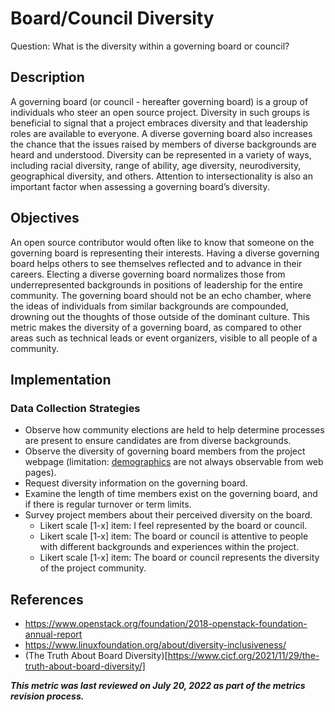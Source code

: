 # Board/Council Diversity

Question: What is the diversity within a governing board or council?

## Description

A governing board (or council - hereafter governing board) is a group of individuals who steer an open source project.  Diversity in such groups is beneficial to signal that a project embraces diversity and that leadership roles are available to everyone. A diverse governing board also increases the chance that the issues raised by members of diverse backgrounds are heard and understood. Diversity can be represented in a variety of ways, including racial diversity, range of ability, age diversity, neurodiversity, geographical diversity, and others. Attention to intersectionality is also an important factor when assessing a governing board’s diversity.

## Objectives

An open source contributor would often like to know that someone on the governing board is representing their interests. Having a diverse governing board helps others to see themselves reflected and to advance in their careers. Electing a diverse governing board normalizes those from underrepresented backgrounds in positions of leadership for the entire community. The governing board should not be an echo chamber, where the ideas of individuals from similar backgrounds are compounded, drowning out the thoughts of those outside of the dominant culture. This metric makes the diversity of a governing board, as compared to other areas such as technical leads or event organizers, visible to all people of a community.

## Implementation

### Data Collection Strategies
- Observe how community elections are held to help determine processes are present to ensure candidates are from diverse backgrounds. 
- Observe the diversity of governing board members from the project webpage (limitation: [demographics](https://github.com/chaoss/wg-diversity-inclusion/tree/master/demographic-data) are not always observable from web pages).
- Request diversity information on the governing board.
- Examine the length of time members exist on the governing board, and if there is regular turnover or term limits.
- Survey project members about their perceived diversity on the board.
    - Likert scale [1-x] item: I feel represented by the board or council.
    - Likert scale [1-x] item: The board or council is attentive to people with different backgrounds and experiences within the project.
    - Likert scale [1-x] item: The board or council represents the diversity of the project community.

## References 

- https://www.openstack.org/foundation/2018-openstack-foundation-annual-report 
- https://www.linuxfoundation.org/about/diversity-inclusiveness/ 
- (The Truth About Board Diversity)[https://www.cicf.org/2021/11/29/the-truth-about-board-diversity/]


***This metric was last reviewed on July 20, 2022 as part of the metrics revision process.***
